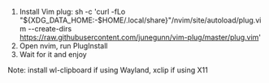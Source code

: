 1. Install Vim plug: sh -c 'curl -fLo "${XDG_DATA_HOME:-$HOME/.local/share}"/nvim/site/autoload/plug.vim --create-dirs \
       https://raw.githubusercontent.com/junegunn/vim-plug/master/plug.vim'
2. Open nvim, run PlugInstall
3. Wait for it and enjoy

Note: install wl-clipboard if using Wayland, xclip if using X11

